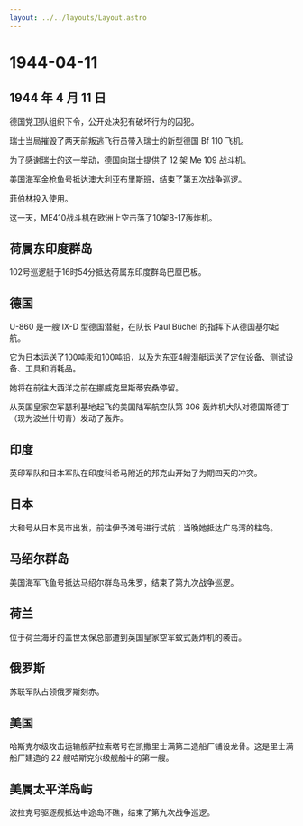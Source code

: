 ```yaml
---
layout: ../../layouts/Layout.astro
---
```


# 1944-04-11

## 1944 年 4 月 11 日

德国党卫队组织下令，公开处决犯有破坏行为的囚犯。

瑞士当局摧毁了两天前叛逃飞行员带入瑞士的新型德国 Bf 110 飞机。

为了感谢瑞士的这一举动，德国向瑞士提供了 12 架 Me 109 战斗机。

美国海军金枪鱼号抵达澳大利亚布里斯班，结束了第五次战争巡逻。

菲伯林投入使用。

这一天，ME410战斗机在欧洲上空击落了10架B-17轰炸机。

## 荷属东印度群岛

102号巡逻艇于16时54分抵达荷属东印度群岛巴厘巴板。

## 德国

U-860 是一艘 IX-D 型德国潜艇，在队长 Paul Büchel
的指挥下从德国基尔起航。

它为日本运送了100吨汞和100吨铅，以及为东亚4艘潜艇运送了定位设备、测试设备、工具和消耗品。

她将在前往大西洋之前在挪威克里斯蒂安桑停留。

从英国皇家空军瑟利基地起飞的美国陆军航空队第 306
轰炸机大队对德国斯德丁（现为波兰什切青）发动了轰炸。

## 印度

英印军队和日本军队在印度科希马附近的邦克山开始了为期四天的冲突。

## 日本

大和号从日本吴市出发，前往伊予滩号进行试航；当晚她抵达广岛湾的柱岛。

## 马绍尔群岛

美国海军飞鱼号抵达马绍尔群岛马朱罗，结束了第九次战争巡逻。

## 荷兰

位于荷兰海牙的盖世太保总部遭到英国皇家空军蚊式轰炸机的袭击。

## 俄罗斯

苏联军队占领俄罗斯刻赤。

## 美国

哈斯克尔级攻击运输舰萨拉索塔号在凯撒里士满第二造船厂铺设龙骨。这是里士满船厂建造的
22 艘哈斯克尔级舰船中的第一艘。

## 美属太平洋岛屿

波拉克号驱逐舰抵达中途岛环礁，结束了第九次战争巡逻。